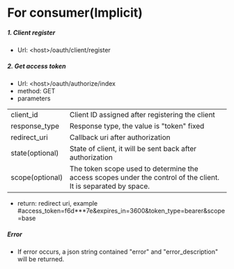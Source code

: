 For consumer(Implicit)
================================
##### 1. Client register
- Url: \<host\>/oauth/client/register

##### 2. Get access token
- Url: \<host\>/oauth/authorize/index
- method: GET
- parameters
<table>
  <tr>
    <td>client_id</td>
    <td>Client ID assigned after registering the client</td>
  </tr>
  <tr>
    <td>response_type</td>
    <td>Response type, the value is "token" fixed</td>
  </tr>
  <tr>
    <td>redirect_uri</td>
    <td>Callback uri after authorization</td>
  </tr>
  <tr>
    <td>state(optional)</td>
    <td>State of client, it will be sent back after authorization</td>
  </tr>
  <tr>
    <td>scope(optional)</td>
    <td>The token scope used to determine the access scopes under the control of the client. It is separated by space.</td>
  </tr>
</table>

- return: redirect uri, example <redirect uri>#access_token=f6d***7e&expires_in=3600&token_type=bearer&scope=base

##### Error
- If error occurs, a json string contained "error" and "error_description" will be returned.
